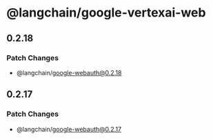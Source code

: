# @langchain/google-vertexai-web

## 0.2.18

### Patch Changes

- @langchain/google-webauth@0.2.18

## 0.2.17

### Patch Changes

- @langchain/google-webauth@0.2.17
